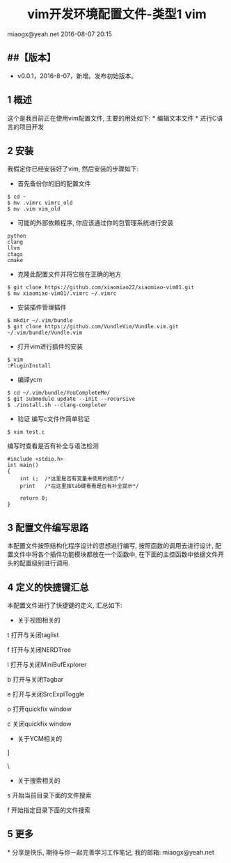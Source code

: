 <h1 align="center">vim开发环境配置文件-类型1 vim</h1>
miaogx@yeah.net
2016-08-07 20:15

##【版本】
----
* v0.0.1，2016-8-07，新增。发布初始版本。

<h2 name="1">1 概述</h2>
这个是我目前正在使用vim配置文件, 主要的用处如下:
* 编辑文本文件
* 进行C语言的项目开发

<h2 name="2">2 安装</h2>
我假定你已经安装好了vim, 然后安装的步骤如下:

* 首先备份你的旧的配置文件
```
$ cd ~
$ mv .vimrc vimrc_old
$ mv .vim vim_old
```
* 可能的外部依赖程序, 你应该通过你的包管理系统进行安装
```
python
clang
llvm
ctags
cmake
```
* 克隆此配置文件并将它放在正确的地方
```
$ git clone https://github.com/xiaomiao22/xiaomiao-vim01.git
$ mv xiaomiao-vim01/.vimrc ~/.vimrc 
```
* 安装插件管理插件
```
$ mkdir ~/.vim/bundle
$ git clone https://github.com/VundleVim/Vundle.vim.git ~/.vim/bundle/Vundle.vim
```

* 打开vim进行插件的安装
```
$ vim
:PluginInstall
```
* 编译ycm
```
$ cd ~/.vim/bundle/YouCompleteMe/
$ git submodule update --init --recursive
$ ./install.sh --clang-completer
```
* 验证
编写c文件作简单验证
```
$ vim test.c
```
编写时查看是否有补全与语法检测

```
#include <stdio.h>
int main()
{
	int i;	/*这里是否有变量未使用的提示*/
	print	/*在这里按tab键看看是否有补全提示*/

	return 0;
}
```

<h2 name="3">3 配置文件编写思路</h2>
本配置文件按照结构化程序设计的思想进行编写, 按照函数的调用去进行设计, 配置文件中将各个插件功能模块都放在一个函数中, 在下面的主控函数中依据文件开头的配置级别进行调用.


<h2 name="4">4 定义的快捷键汇总</h2>
本配置文件进行了快捷键的定义, 汇总如下:

* 关于视图相关的

<C-x>t   打开与关闭taglist

<C-x>f   打开与关闭NERDTree

<C-x>l   打开与关闭MiniBufExplorer

<C-x>b   打开与关闭Tagbar

<C-x>e   打开与关闭SrcExplToggle

<C-x>o   打开quickfix window

<C-x>c   关闭quickfix window

* 关于YCM相关的

<C-x>]

<C-x>\

* 关于搜索相关的

<C-s>s   开始当前目录下面的文件搜索

<C-s>f   开始指定目录下面的文件搜索



<h2 name="5">5 更多</h2>
* 分享是快乐, 期待与你一起完善学习工作笔记, 我的邮箱: miaogx@yeah.net
